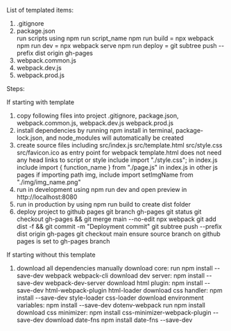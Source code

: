 List of templated items:

1. .gitignore
2. package.json  
   run scripts using npm run script_name
   npm run build = npx webpack
   npm run dev = npx webpack serve
   npm run deploy = git subtree push --prefix dist origin gh-pages
3. webpack.common.js
4. webpack.dev.js
5. webpack.prod.js

Steps:

If starting with template

1.  copy following files into project
    .gitignore, package.json, webpack.common.js, webpack.dev.js webpack.prod.js
2.  install dependencies by running npm install in terminal, package-lock.json, and node_modules will automatically be created
3.  create source files including src/index.js src/template.html src/style.css src/favicon.ico as entry point for webpack
    template.html does not need any head links to script or style
    include import "./style.css"; in index.js
    include import { function_name } from "./page.js" in index.js
    in other js pages if importing path img, include import setImgName from "./img/img_name.png"
4.  run in development using npm run dev and open preview in http://localhost:8080
5.  run in production by using npm run build to create dist folder
6.  deploy project to github pages
    git branch gh-pages
    git status
    git checkout gh-pages && git merge main --no-edit
    npx webpack
    git add dist -f && git commit -m "Deployment commit"
    git subtree push --prefix dist origin gh-pages
    git checkout main
    ensure source branch on github pages is set to gh-pages branch

If starting without this template

1. download all dependencies manually
   download core: run npm install --save-dev webpack webpack-cli
   download dev server: npm install --save-dev webpack-dev-server
   download html plugin: npm install --save-dev html-webpack-plugin html-loader
   download css handler: npm install --save-dev style-loader css-loader
   download environment variables: npm install --save-dev dotenv-webpack
   run npm install
   download css minimizer: npm install css-minimizer-webpack-plugin --save-dev
   download date-fns npm install date-fns --save-dev
